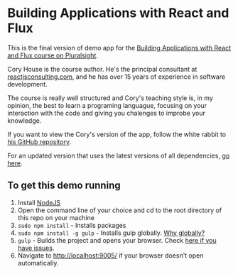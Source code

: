 # Building Applications with React and Flux

This is the final version of demo app for the [Building Applications with React and Flux course on Pluralsight](https://app.pluralsight.com/library/courses/react-flux-building-applications/table-of-contents).

Cory House is the course author. He's the principal consultant at [reactjsconsulting.com](http://www.reactjsconsulting.com), and he has over 15 years of experience in software development.

The course is really well structured and Cory's teaching style is, in my opinion, the best to learn a programing languague, focusing on your interaction with the code and giving you chalenges to improbe your knowledge.

If you want to view the Cory's version of the app, follow the white rabbit to [his GitHub repository](https://github.com/coryhouse/react-flux-building-applications).

For an updated version that uses the latest versions of all dependencies, [go here](https://github.com/coryhouse/react-flux-building-applications/pull/1).

## To get this demo running

1. Install [NodeJS](http://www.nodejs.org)  
2. Open the command line of your choice and cd to the root directory of this repo on your machine  
3. `sudo npm install` - Installs packages
4. `sudo npm install -g gulp` - Installs gulp globally. [Why globally?](http://stackoverflow.com/questions/22115400/why-do-we-need-to-install-gulp-globally-and-locally)
5. `gulp` - Builds the project and opens your browser. Check [here if you have issues](https://github.com/coryhouse/react-flux-starter-kit#having-issues-try-this).
6. Navigate to [http://localhost:9005/](http://localhost:9005/) if your browser doesn't open automatically.
